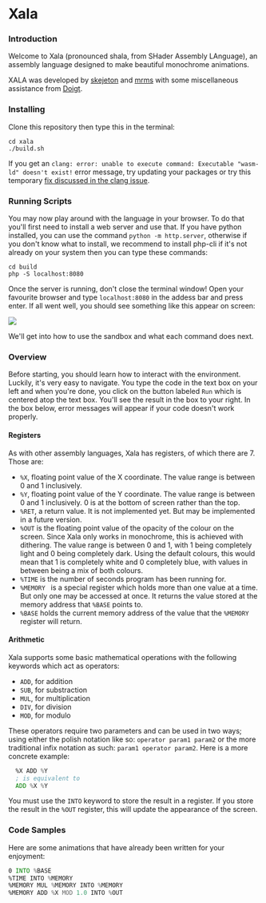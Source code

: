 # Xala
### Introduction
Welcome to Xala (pronounced shala, from SHader Assembly LAnguage), an assembly language designed to make beautiful monochrome animations.

XALA was developed by [skejeton](https://github.com/skejeton) and [mrms](https://github.com/marekmaskarinec) with some miscellaneous assistance from [Doigt](https://github.com/RealDoigt).

### Installing
Clone this repository then type this in the terminal:
```shell
cd xala
./build.sh
```
If you get an `clang: error: unable to execute command: Executable "wasm-ld" doesn't exist!` error message, try updating your packages or try this temporary [fix discussed in the clang issue](https://github.com/actions/virtual-environments/issues/5366).

### Running Scripts

You may now play around with the language in your browser. To do that you'll first need to install a web server and use that. If you have python installed, you can use the command `python -m http.server`, otherwise if you don't know what to install, we recommend to install php-cli if it's not already on your system then you can type these commands:
```shell
cd build
php -S localhost:8080
```

Once the server is running, don't close the terminal window! Open your favourite browser and type `localhost:8080` in the addess bar and press enter. If all went well, you should see something like this appear on screen:

![](https://i.imgur.com/AQ68y2E.png)

We'll get into how to use the sandbox and what each command does next.

### Overview

Before starting, you should learn how to interact with the environment. Luckily, it's very easy to navigate. You type the code in the text box on your left and when you're done, you click on the button labeled `Run` which is centered atop the text box. You'll see the result in the box to your right. In the box below, error messages will appear if your code doesn't work properly.

#### Registers
As with other assembly languages, Xala has registers, of which there are 7. Those are:

* `%X`, floating point value of the X coordinate. The value range is between 0 and 1 inclusively.
* `%Y`, floating point value of the Y coordinate. The value range is between 0 and 1 inclusively. 0 is at the bottom of screen rather than the top.
* `%RET`, a return value. It is not implemented yet. But may be implemented in a future version.
* `%OUT` is the floating point value of the opacity of the colour on the screen. Since Xala only works in monochrome, this is achieved with dithering. The value range is between 0 and 1, with 1 being completely light and 0 being completely dark. Using the default colours, this would mean that 1 is completely white and 0 completely blue, with values in between being a mix of both colours.
* `%TIME` is the number of seconds program has been running for.
* `%MEMORY ` is a special register which holds more than one value at a time. But only one may be accessed at once. It returns the value stored at the memory address that `%BASE` points to.
* `%BASE` holds the current memory address of the value that the `%MEMORY` register will return.

#### Arithmetic
Xala supports some basic mathematical operations with the following keywords which act as operators:

* `ADD`, for addition
* `SUB`, for substraction
* `MUL`, for multiplication
* `DIV`, for division
* `MOD`, for modulo

These operators require two parameters and can be used in two ways; using either the polish notation like so: `operator param1 param2` or the more traditional infix notation as such: `param1 operator param2`. Here is a more concrete example:
```asm
  %X ADD %Y
  ; is equivalent to
  ADD %X %Y
```
You must use the `INTO` keyword to store the result in a register. If you store the result in the `%OUT` register, this will update the appearance of the screen.

### Code Samples
Here are some animations that have already been written for your enjoyment:
```asm
0 INTO %BASE
%TIME INTO %MEMORY
%MEMORY MUL %MEMORY INTO %MEMORY
%MEMORY ADD %X MOD 1.0 INTO %OUT
```
